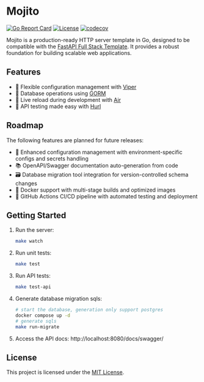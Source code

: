 # Mojito

[![Go Report Card](https://goreportcard.com/badge/github.com/wangfenjin/mojito)](https://goreportcard.com/report/github.com/wangfenjin/mojito)
[![License](https://img.shields.io/github/license/wangfenjin/mojito)](https://github.com/wangfenjin/mojito/blob/main/LICENSE)
[![codecov](https://codecov.io/gh/wangfenjin/mojito/graph/badge.svg?token=Id3axA9TgY)](https://codecov.io/gh/wangfenjin/mojito)

Mojito is a production-ready HTTP server template in Go, designed to be compatible with the [FastAPI Full Stack Template](https://github.com/fastapi/full-stack-fastapi-template). It provides a robust foundation for building scalable web applications.

## Features

- 🔧 Flexible configuration management with [Viper](https://github.com/spf13/viper)
- 💾 Database operations using [GORM](https://github.com/go-gorm/gorm)
- 🔄 Live reload during development with [Air](https://github.com/air-verse/air)
- 🧪 API testing made easy with [Hurl](https://github.com/Orange-OpenSource/hurl)

## Roadmap

The following features are planned for future releases:

- 🔧 Enhanced configuration management with environment-specific configs and secrets handling
- 📚 OpenAPI/Swagger documentation auto-generation from code
- 🗃️ Database migration tool integration for version-controlled schema changes
- 🐳 Docker support with multi-stage builds and optimized images
- 🔄 GitHub Actions CI/CD pipeline with automated testing and deployment

## Getting Started

1. Run the server:
   ```bash
   make watch
   ```
2. Run unit tests:
   ```bash
   make test
   ```
3. Run API tests:
   ```bash
   make test-api
   ```
4. Generate database migration sqls:
   ```bash
   # start the database, generation only support postgres
   docker compose up -d
   # generate sqls
   make run-migrate
   ```
5. Access the API docs: http://localhost:8080/docs/swagger/

## License
This project is licensed under the [MIT License](LICENSE).